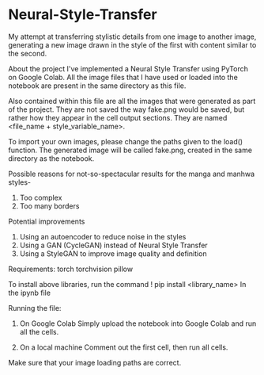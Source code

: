 # Neural-Style-Transfer
My attempt at transferring stylistic details from one image to another image, generating a new image drawn in the style of the first with content similar to the second.

About the project
I've implemented a Neural Style Transfer using PyTorch on Google Colab. All the image files that I have used or loaded into the notebook are present in the same directory as this file.

Also contained within this file are all the images that were generated as part of the project. They are not saved the way fake.png would be saved, but rather how they appear in the cell output sections. They are named <file_name + style_variable_name>.

To import your own images, please change the paths given to the load() function. The generated image will be called fake.png, created in the same directory as the notebook.

Possible reasons for not-so-spectacular results for the manga and manhwa styles-
1. Too complex
2. Too many borders

Potential improvements
1. Using an autoencoder to reduce noise in the styles
2. Using a GAN (CycleGAN) instead of Neural Style Transfer
3. Using a StyleGAN to improve image quality and definition

Requirements:
torch
torchvision
pillow

To install above libraries, run the command
! pip install <library_name>
In the ipynb file

Running the file:
1. On Google Colab
Simply upload the notebook into Google Colab and run all the cells.

2. On a local machine
Comment out the first cell, then run all cells.

Make sure that your image loading paths are correct.
